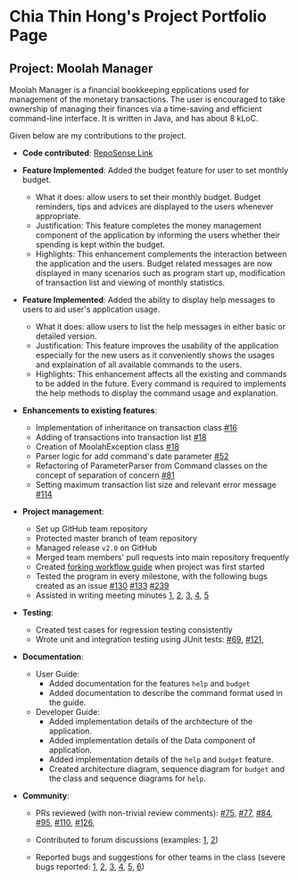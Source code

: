 # Chia Thin Hong's Project Portfolio Page

## Project: Moolah Manager

Moolah Manager is a financial bookkeeping epplications used for management of the monetary transactions. 
The user is encouraged to take ownership of managing their finances via a time-saving and efficient command-line interface. 
It is written in Java, and has about 8 kLoC.

Given below are my contributions to the project.

* **Code contributed**: [RepoSense Link](https://nus-cs2113-ay2223s1.github.io/tp-dashboard/?search=wcwy&breakdown=true)


* **Feature Implemented**: Added the budget feature for user to set monthly budget.
    * What it does: allow users to set their monthly budget. 
      Budget reminders, tips and advices are displayed to the users whenever appropriate.
    * Justification: This feature completes the money management component of the application by informing the users 
      whether their spending is kept within the budget.
    * Highlights: This enhancement complements the interaction between the application and the users.
      Budget related messages are now displayed in many scenarios such as program start up, modification of transaction 
      list and viewing of monthly statistics.


* **Feature Implemented**: Added the ability to display help messages to users to aid user's application usage.
    * What it does: allow users to list the help messages in either basic or detailed version. 
    * Justification: This feature improves the usability of the application especially for the new users 
      as it conveniently shows the usages and explaination of all available commands to the users.
    * Highlights: This enhancement affects all the existing and commands to be added in the future. 
      Every command is required to implements the help methods to display the command usage and explanation. 


* **Enhancements to existing features**:
    * Implementation of inheritance on transaction class 
      [\#16](https://github.com/AY2223S1-CS2113-W12-2/tp/pull/16) 
    * Adding of transactions into transaction list 
      [\#18](https://github.com/AY2223S1-CS2113-W12-2/tp/pull/18)
    * Creation of MoolahException class
      [\#18](https://github.com/AY2223S1-CS2113-W12-2/tp/pull/18)
    * Parser logic for add command's date parameter 
      [\#52](https://github.com/AY2223S1-CS2113-W12-2/tp/pull/52)
    * Refactoring of ParameterParser from Command classes on the concept of separation of concern 
      [\#81](https://github.com/AY2223S1-CS2113-W12-2/tp/pull/81)
    * Setting maximum transaction list size and relevant error message 
      [\#114](https://github.com/AY2223S1-CS2113-W12-2/tp/pull/114)


* **Project management**:
    * Set up GitHub team repository 
    * Protected master branch of team repository
    * Managed release `v2.0` on GitHub
    * Merged team members' pull requests into main repository frequently
    * Created [forking workflow guide](https://docs.google.com/document/d/1d-yTa5fhnyMyF6ABKGbYfh4Zi_q82gQgbxMp86cPO44/edit?usp=sharing) when project was first started
    * Tested the program in every milestone, with the following bugs created as an issue
      [\#130](https://github.com/AY2223S1-CS2113-W12-2/tp/issues/130)
      [\#133](https://github.com/AY2223S1-CS2113-W12-2/tp/issues/133)
      [\#239](https://github.com/AY2223S1-CS2113-W12-2/tp/issues/239)
    * Assisted in writing meeting minutes
      [1](https://docs.google.com/document/d/18zvFOPEew3ibDTlziH2LDhJD3XdkgpoRG-NV6DUVzgk/edit?usp=sharing),
      [2](https://docs.google.com/document/d/1BTy0oOmE4DH9Rnh0785crjeH-Cb6xhZu-WzwdBFXYZg/edit?usp=sharing),
      [3](https://docs.google.com/document/d/1YD_K-qJWD71bubg9NmO2Fk8da-m2jHnCxVfmOH-D1-o/edit?usp=sharing),
      [4](https://docs.google.com/document/d/16B4PsU8XksoOgPL4_LH8KSqvOimmlXA7SmXdmdsaLXs/edit?usp=sharing),
      [5](https://docs.google.com/document/d/1AJXFNDYvx4OPPSjxEO8yk8ahnYf_ddSTyPUaruKqVa4/edit?usp=sharing)


* **Testing**:
    * Created test cases for regression testing consistently
    * Wrote unit and integration testing using JUnit tests:
      [\#69](https://github.com/AY2223S1-CS2113-W12-2/tp/pull/69),
      [\#121](https://github.com/AY2223S1-CS2113-W12-2/tp/pull/121),


* **Documentation**:
    * User Guide:
        * Added documentation for the features `help` and `budget`
        * Added documentation to describe the command format used in the guide.
    * Developer Guide:
        * Added implementation details of the architecture of the application.
        * Added implementation details of the Data component of application.
        * Added implementation details of the `help` and `budget` feature.
        * Created architecture diagram, sequence diagram for `budget` and the class and sequence diagrams for `help`.


* **Community**:
    * PRs reviewed (with non-trivial review comments): 
      [\#75](https://github.com/AY2223S1-CS2113-W12-2/tp/pull/75), 
      [\#77](https://github.com/AY2223S1-CS2113-W12-2/tp/pull/77), 
      [\#84](https://github.com/AY2223S1-CS2113-W12-2/tp/pull/84),
      [\#95](https://github.com/AY2223S1-CS2113-W12-2/tp/pull/95), 
      [\#110](https://github.com/AY2223S1-CS2113-W12-2/tp/pull/110), 
      [\#126](https://github.com/AY2223S1-CS2113-W12-2/tp/pull/126), 
      
    * Contributed to forum discussions (examples: 
      [1](https://github.com/nus-cs2113-AY2223S1/forum/issues/8#issuecomment-1236301126), 
      [2](https://github.com/nus-cs2113-AY2223S1/forum/issues/8#issuecomment-1236323125))
  
    * Reported bugs and suggestions for other teams in the class (severe bugs reported:
      [1](https://github.com/wcwy/ped/issues/1), [2](https://github.com/wcwy/ped/issues/2), 
      [3](https://github.com/wcwy/ped/issues/3), [4](https://github.com/wcwy/ped/issues/5), 
      [5](https://github.com/wcwy/ped/issues/6), [6](https://github.com/wcwy/ped/issues/7))